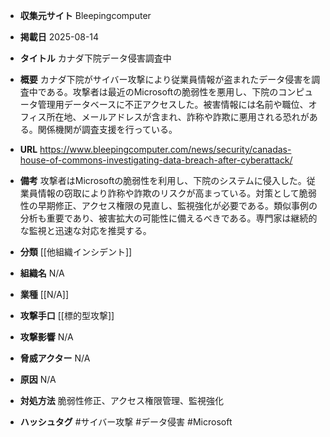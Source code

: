 - **収集元サイト**
Bleepingcomputer

- **掲載日**
2025-08-14

- **タイトル**
カナダ下院データ侵害調査中

- **概要**
カナダ下院がサイバー攻撃により従業員情報が盗まれたデータ侵害を調査中である。攻撃者は最近のMicrosoftの脆弱性を悪用し、下院のコンピュータ管理用データベースに不正アクセスした。被害情報には名前や職位、オフィス所在地、メールアドレスが含まれ、詐称や詐欺に悪用される恐れがある。関係機関が調査支援を行っている。

- **URL**
https://www.bleepingcomputer.com/news/security/canadas-house-of-commons-investigating-data-breach-after-cyberattack/

- **備考**
攻撃者はMicrosoftの脆弱性を利用し、下院のシステムに侵入した。従業員情報の窃取により詐称や詐欺のリスクが高まっている。対策として脆弱性の早期修正、アクセス権限の見直し、監視強化が必要である。類似事例の分析も重要であり、被害拡大の可能性に備えるべきである。専門家は継続的な監視と迅速な対応を推奨する。

- **分類**
[[他組織インシデント]]

- **組織名**
N/A

- **業種**
[[N/A]]

- **攻撃手口**
[[標的型攻撃]]

- **攻撃影響**
N/A

- **脅威アクター**
N/A

- **原因**
N/A

- **対処方法**
脆弱性修正、アクセス権限管理、監視強化

- **ハッシュタグ**
#サイバー攻撃 #データ侵害 #Microsoft
